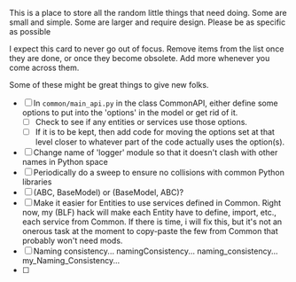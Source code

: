 This is a place to store all the random little things that need doing.  Some are small and simple.  Some are larger and require design.   Please be as specific as possible

I expect this card to never go out of focus.  Remove items from the list once they are done, or once they become obsolete.  Add more whenever you come across them.  

Some of these might be great things to give new folks.

- [ ] In `common/main_api.py` in the class CommonAPI, either define some options to put into the 'options' in the model or get rid of it.  
	- [ ] Check to see if any entities or services use those options.
	- [ ] If it is to be kept, then add code for moving the options set at that level closer to whatever part of the code actually uses the option(s).
- [ ] Change name of 'logger' module so that it doesn't clash with other names in Python space
- [ ] Periodically do a sweep to ensure no collisions with common Python libraries
- [ ] (ABC, BaseModel) or (BaseModel, ABC)?
- [ ] Make it easier for Entities to use services defined in Common.  Right now, my (BLF) hack will make each Entity have to define, import, etc., each service from Common.  If there is time, i will fix this, but it's not an onerous task at the moment to copy-paste the few from Common that probably won't need mods.
- [ ] Naming consistency... namingConsistency... naming_consistency... my_Naming_Consistency...
- [ ] 